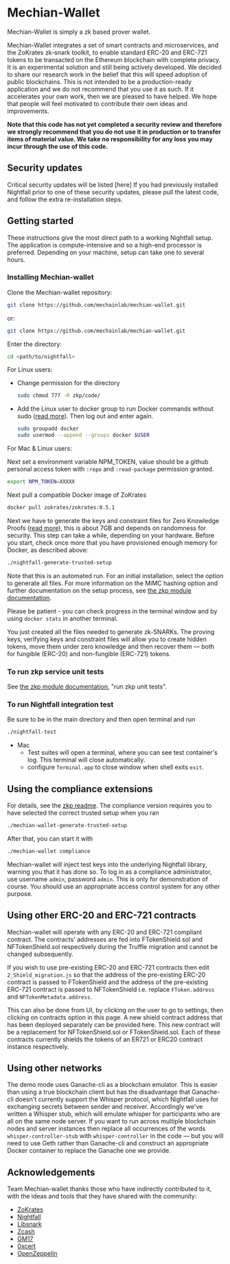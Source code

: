 
# Mechian-Wallet
Mechian-Wallet is simply a zk based prover wallet.

Mechian-Wallet integrates a set of smart contracts and microservices, and the ZoKrates zk-snark toolkit,
to enable standard ERC-20 and ERC-721 tokens to be transacted on the Ethereum blockchain with
complete privacy. It is an experimental solution and still being actively developed. We decided to
share our research work in the belief that this will speed adoption of public blockchains. This is
not intended to be a production-ready application and we do not recommend that you use it as such.
If it accelerates your own work, then we are pleased to have helped. We hope that people will feel
motivated to contribute their own ideas and improvements.

**Note that this code has not yet completed a security review and therefore we strongly recommend
that you do not use it in production or to transfer items of material value. We take no
responsibility for any loss you may incur through the use of this code.**


## Security updates

Critical security updates will be listed
[here] If you had previously installed Nightfall prior to one of these security updates, please pull the latest
code, and follow the extra re-installation steps.

## Getting started

These instructions give the most direct path to a working Nightfall setup. The application is
compute-intensive and so a high-end processor is preferred. Depending on your machine, setup can
take one to several hours.

### Installing Mechian-wallet

Clone the Mechian-wallet repository:

```sh
git clone https://github.com/mechainlab/mechian-wallet.git
```

or:

```sh
git clone https://github.com/mechainlab/mechian-wallet.git
```

Enter the directory:

```sh
cd <path/to/nightfall>
```

For Linux users:

- Change permission for the directory

  ```sh
  sudo chmod 777 -R zkp/code/
  ```

- Add the Linux user to docker group to run Docker commands without sudo
  ([read more](https://docs.docker.com/install/linux/linux-postinstall/)). Then log out and enter
  again.

  ```sh
  sudo groupadd docker
  sudo usermod --append --groups docker $USER
  ```

For Mac & Linux users:

Next set a environment variable NPM_TOKEN, value should be a github
personal access token with `:repo` and `:read-package` permission granted.

```sh
export NPM_TOKEN=XXXXX
```

Next pull a compatible Docker image of ZoKrates

```sh
docker pull zokrates/zokrates:0.5.1
```

Next we have to generate the keys and constraint files for Zero Knowledge Proofs
([read more](./zkp/code/README-trusted-setup.md)), this is about 7GB and depends on randomness for
security. This step can take a while, depending on your hardware. Before you start, check once more
that you have provisioned enough memory for Docker, as described above:

```sh
./nightfall-generate-trusted-setup
```

Note that this is an automated run. For an initial installation, select the option to generate all
files. For more information on the MiMC hashing option and further documentation on the setup
process, see [the zkp module documentation](zkp/README.md).

Please be patient - you can check progress in the terminal window and by using `docker stats` in
another terminal.

You just created all the files needed to generate zk-SNARKs. The proving keys, verifying keys and
constraint files will allow you to create hidden tokens, move them under zero knowledge and then
recover them — both for fungible (ERC-20) and non-fungible (ERC-721) tokens.


### To run zkp service unit tests

See [the zkp module documentation](zkp/README.md), "run zkp unit tests".

### To run Nightfall integration test

Be sure to be in the main directory and then open terminal and run

```sh
./nightfall-test
```

- Mac
  - Test suites will open a terminal, where you can see test container's log. This terminal will
    close automatically.
  - configure `Terminal.app` to close window when shell exits `exit`.

## Using the compliance extensions

For details, see the [zkp readme](zkp/README.md). The compliance version requires you to have
selected the correct trusted setup when you ran

```sh
./mechian-wallet-generate-trusted-setup
```

After that, you can start it with

```sh
./mechian-wallet compliance
```

Mechian-wallet will inject test keys into the underlying Nightfall library, warning you that it has done
so. To log in as a compliance administrator, use username `admin`, password `admin`. This is only
for demonstration of course. You should use an appropriate access control system for any other
purpose.

## Using other ERC-20 and ERC-721 contracts

Mechian-wallet will operate with any ERC-20 and ERC-721 compliant contract. The contracts' addresses are
fed into FTokenShield.sol and NFTokenShield.sol respectively during the Truffle migration and cannot
be changed subsequently.

If you wish to use pre-existing ERC-20 and ERC-721 contracts then edit `2_Shield_migration.js` so
that the address of the pre-existing ERC-20 contract is passed to FTokenShield and the address of
the pre-existing ERC-721 contract is passed to NFTokenShield i.e. replace `FToken.address` and
`NFTokenMetadata.address`.

This can also be done from UI, by clicking on the user to go to settings, then clicking on contracts
option in this page. A new shield contract address that has been deployed separately can be provided
here. This new contract will be a replacement for NFTokenShield.sol or FTokenShield.sol. Each of
these contracts currently shields the tokens of an ER721 or ERC20 contract instance respectively.

## Using other networks

The demo mode uses Ganache-cli as a blockchain emulator. This is easier than using a true blockchain
client but has the disadvantage that Ganache-cli doesn't currently support the Whisper protocol,
which Nightfall uses for exchanging secrets between sender and receiver. Accordingly we've written a
Whisper stub, which will emulate whisper for participants who are all on the same node server. If
you want to run across multiple blockchain nodes and server instances then replace all occurrences
of the words `whisper-controller-stub` with `whisper-controller` in the code — but you will need to
use Geth rather than Ganache-cli and construct an appropriate Docker container to replace the
Ganache one we provide.

## Acknowledgements

Team Mechian-wallet thanks those who have indirectly contributed to it, with the ideas and tools that
they have shared with the community:

- [ZoKrates](https://hub.docker.com/r/michaelconnor/zok)
- [Nightfall](https://github.com/EYBlockchain/nightfall)
- [Libsnark](https://github.com/scipr-lab/libsnark)
- [Zcash](https://github.com/zcash/zcash)
- [GM17](https://eprint.iacr.org/2017/540.pdf)
- [0xcert](https://github.com/0xcert/ethereum-erc721/)
- [OpenZeppelin](https://github.com/OpenZeppelin/openzeppelin-solidity/blob/master/contracts/token/ERC20/ERC20.sol)

